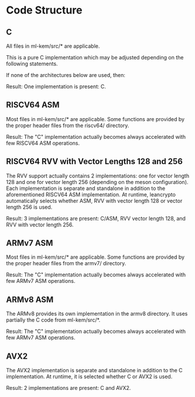 # Code Structure

## C

All files in ml-kem/src/* are applicable.

This is a pure C implementation which may be adjusted depending on the following
statements.

If none of the architectures below are used, then:

Result: One implementation is present: C.

## RISCV64 ASM

Most files in ml-kem/src/* are applicable. Some functions are provided by
the proper header files from the riscv64/ directory.

Result: The "C" implementation actually becomes always accelerated with few
RISCV64 ASM operations.

## RISCV64 RVV with Vector Lengths 128 and 256

The RVV support actually contains 2 implementations: one for vector length 128
and one for vector length 256 (depending on the meson configuration). Each
implementation is separate and standalone in addition to the
aforementioned RISCV64 ASM implementation. At runtime, leancrypto automatically
selects whether ASM, RVV with vector length 128 or vector length 256 is used.

Result: 3 implementations are present: C/ASM, RVV vector length 128, and RVV
with vector length 256.

## ARMv7 ASM

Most files in ml-kem/src/* are applicable. Some functions are provided by
the proper header files from the armv7/ directory.

Result: The "C" implementation actually becomes always accelerated with few
ARMv7 ASM operations.

## ARMv8 ASM

The ARMv8 provides its own implementation in the armv8 directory. It uses
partially the C code from ml-kem/src/*. 

Result: The "C" implementation actually becomes always accelerated with few
ARMv7 ASM operations.

## AVX2

The AVX2 implementation is separate and standalone in addition to the C
implementation. At runtime, it is selected whether C or AVX2 is used.

Result: 2 implementations are present: C and AVX2.
